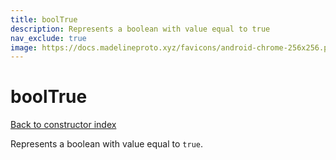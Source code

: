 ```yaml
---
title: boolTrue
description: Represents a boolean with value equal to true
nav_exclude: true
image: https://docs.madelineproto.xyz/favicons/android-chrome-256x256.png
---
```

# boolTrue  
[Back to constructor index](index.html)

Represents a boolean with value equal to `true`.
